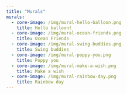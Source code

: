 ```yaml
---
title: "Murals"
murals:
  - core-image: /img/mural-hello-balloon.png
    title: Hello balloon!
  - core-image: /img/mural-ocean-friends.png
    title: Ocean Friends
  - core-image: /img/mural-swing-buddies.png
    title: Swing buddies
  - core-image: /img/mural-poppy-you.png
    title: Poppy you
  - core-image: /img/mural-make-a-wish.png
    title: Make a wish
  - core-image: /img/mural-rainbow-day.png
    title: Rainbow day
---
```

